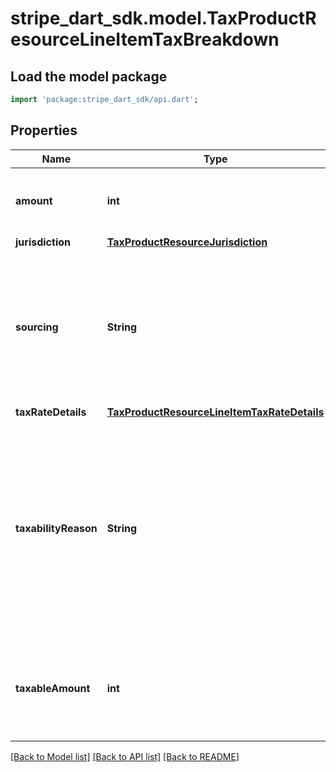 # stripe_dart_sdk.model.TaxProductResourceLineItemTaxBreakdown

## Load the model package
```dart
import 'package:stripe_dart_sdk/api.dart';
```

## Properties
Name | Type | Description | Notes
------------ | ------------- | ------------- | -------------
**amount** | **int** | The amount of tax, in the [smallest currency unit](https://stripe.com/docs/currencies#zero-decimal). | 
**jurisdiction** | [**TaxProductResourceJurisdiction**](TaxProductResourceJurisdiction.md) |  | 
**sourcing** | **String** | Indicates whether the jurisdiction was determined by the origin (merchant's address) or destination (customer's address). | 
**taxRateDetails** | [**TaxProductResourceLineItemTaxRateDetails**](TaxProductResourceLineItemTaxRateDetails.md) |  | [optional] 
**taxabilityReason** | **String** | The reasoning behind this tax, for example, if the product is tax exempt. The possible values for this field may be extended as new tax rules are supported. | 
**taxableAmount** | **int** | The amount on which tax is calculated, in the [smallest currency unit](https://stripe.com/docs/currencies#zero-decimal). | 

[[Back to Model list]](../README.md#documentation-for-models) [[Back to API list]](../README.md#documentation-for-api-endpoints) [[Back to README]](../README.md)


